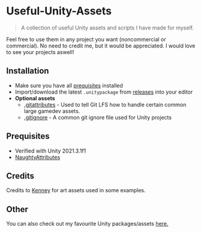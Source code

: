 # Useful-Unity-Assets
> A collection of useful Unity assets and scripts I have made for myself.

Feel free to use them in any project you want (noncommercial or commercial). No need to credit me, but it would be appreciated. I would love to see your projects aswell!

## Installation
- Make sure you have all [prequisites](#prequisites) installed
- Import/download the latest `.unitypackage` from [releases](https://github.com/Centribo/Useful-Unity-Assets/releases) into your editor
- **Optional assets** 
  - [.gitattributes](./.gitattributes) - Used to tell Git LFS how to handle certain common large gamedev assets.
  - [.gitignore](./.gitignore) - A common git ignore file used for Unity projects

## Prequisites
- Verified with Unity 2021.3.1f1
- [NaughtyAttributes](https://github.com/dbrizov/NaughtyAttributes)

## Credits
Credits to [Kenney](https://kenney.nl/) for art assets used in some examples.

## Other
You can also check out my favourite Unity packages/assets [here.](https://github.com/Centribo/Centribo-Awesome-Unity)
